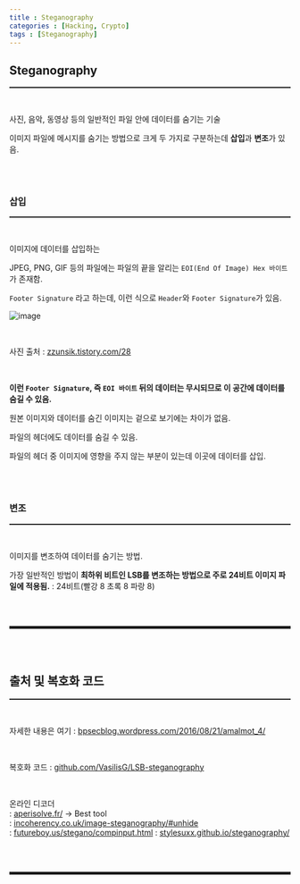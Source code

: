 ```yaml
---
title : Steganography
categories : [Hacking, Crypto]
tags : [Steganography]
---
```


## Steganography
<hr style="border-top: 1px solid;"><br>

사진, 음악, 동영상 등의 일반적인 파일 안에 데이터를 숨기는 기술

이미지 파일에 메시지를 숨기는 방법으로 크게 두 가지로 구분하는데 **삽입**과 **변조**가 있음.

<br><br>

### 삽입
<hr style="border-top: 1px solid;"><br>

이미지에 데이터를 삽입하는 

JPEG, PNG, GIF 등의 파일에는 파일의 끝을 알리는 ```EOI(End Of Image) Hex 바이트```가 존재함. 

```Footer Signature``` 라고 하는데, 이런 식으로 ```Header```와 ```Footer Signature```가 있음.    

![image](https://user-images.githubusercontent.com/52172169/167240317-af811458-b3bd-47bd-b2f3-69d6b561ab20.png)  

<br>

사진 출처 
: <a href="https://zzunsik.tistory.com/28" target="_blank">zzunsik.tistory.com/28</a>  

<br>

**이런 ```Footer Signature```, 즉 ```EOI 바이트``` 뒤의 데이터는 무시되므로 이 공간에 데이터를 숨길 수 있음.**

원본 이미지와 데이터를 숨긴 이미지는 겉으로 보기에는 차이가 없음.  

파일의 헤더에도 데이터를 숨길 수 있음.  

파일의 헤더 중 이미지에 영향을 주지 않는 부분이 있는데 이곳에 데이터를 삽입.  

<br><br>

### 변조
<hr style="border-top: 1px solid;"><br>

이미지를 변조하여 데이터를 숨기는 방법.

가장 일반적인 방법이 **최하위 비트인 LSB를 변조하는 방법으로 주로 24비트 이미지 파일에 적용됨.** 
: 24비트(빨강 8 초록 8 파랑 8)  

<br><br>
<hr style="border: 2px solid;">
<br><br>

## 출처 및 복호화 코드
<hr style="border-top: 1px solid;"><br>

자세한 내용은 여기 
: <a href="https://bpsecblog.wordpress.com/2016/08/21/amalmot_4/" target="_blank">bpsecblog.wordpress.com/2016/08/21/amalmot_4/</a> 

<br>

복호화 코드
: <a href="https://github.com/VasilisG/LSB-steganography" target="_blank">github.com/VasilisG/LSB-steganography</a> 

<br>

온라인 디코더  
: <a href="https://aperisolve.fr/" target="_blank">aperisolve.fr/</a> -> Best tool  
: <a href="https://incoherency.co.uk/image-steganography/#unhide" target="_blank">incoherency.co.uk/image-steganography/#unhide</a>  
: <a href="https://futureboy.us/stegano/compinput.html" target="_blank">futureboy.us/stegano/compinput.html</a>
: <a href="https://stylesuxx.github.io/steganography/" target="_blank">stylesuxx.github.io/steganography/</a>

<br><br>
<hr style="border: 2px solid;">
<br><br>
